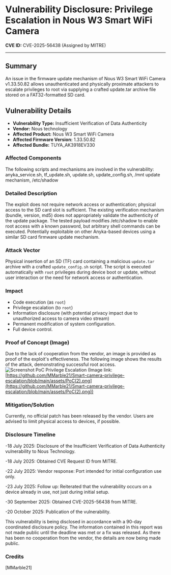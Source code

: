 # Vulnerability Disclosure: Privilege Escalation in Nous W3 Smart WiFi Camera

**CVE ID:** CVE-2025-56438 (Assigned by MITRE)

---

## Summary

An issue in the firmware update mechanism of Nous W3 Smart WiFi Camera
v1.33.50.82 allows unauthenticated and physically proximate attackers 
to escalate privileges to root via supplying a crafted update.tar
archive file stored on a FAT32-formatted SD card.


## Vulnerability Details

*   **Vulnerability Type:** Insufficient Verification of Data Authenticity
*   **Vendor:** Nous technology
*   **Affected Product:** Nous W3 Smart WiFi Camera
*   **Affected Firmware Version:** 1.33.50.82
*   **Affected Bundle:** TUYA_AK3918EV330

### Affected Components
The following scripts and mechanisms are involved in the vulnerability:
anyka_service.sh, tf_update.sh, update.sh, update_config.sh, /mnt update mechanism, /etc/shadow

### Detailed Description
The exploit does not require network access or authentication; physical access to the SD card slot is sufficient.
The existing verification mechanism (bundle, version, md5) does not appropriately validate the authenticity of the update package.
The tested payload modifies /etc/shadow to enable root access with a known password, but arbitrary shell commands can be executed.
Potentially exploitable on other Anyka-based devices using a similar SD card firmware update mechanism.
### Attack Vector
Physical insertion of an SD (TF) card containing a malicious `update.tar` archive with a crafted `update_config.sh` script. The script is executed automatically with `root` privileges during device boot or update, without user interaction or the need for network access or authentication.

### Impact
*   Code execution (as `root`)
*   Privilege escalation (to `root`)
*   Information disclosure (with potential privacy impact due to unauthorized access to camera video stream)
*   Permanent modification of system configuration.
*   Full device control.
  
### Proof of Concept (Image)

Due to the lack of cooperation from the vendor, an image is provided as proof of the exploit's effectiveness.
The following image shows the results of the attack, demonstrating successful root access.
![Screenshot PoC Privilege Escalation](assets/PoC(2).png)
(Image link: [https://github.com/MMarble21/Smart-camera-privilege-escalation/blob/main/assets/PoC(2).png](https://github.com/MMarble21/Smart-camera-privilege-escalation/blob/main/assets/PoC(2).png))

### Mitigation/Solution
Currently, no official patch has been released by the vendor. Users are advised to limit physical access to devices, if possible.

### Disclosure Timeline

-18 July 2025: Disclosure of the Insufficient Verification of Data Authenticity vulnerability to Nous Technology. 

-18 July 2025: Obtained CVE Request ID from MITRE.

-22 July 2025: Vendor response: Port intended for initial configuration use only. 

-23 July 2025: Follow up: Reiterated that the vulnerability occurs on a device already in use, not just during initial setup. 

-30 September 2025: Obtained CVE-2025-56438 from MITRE. 

-20 October 2025: Publication of the vulnerability.

This vulnerability is being disclosed in accordance with a 90-day coordinated disclosure policy. The information contained in this report was not made public until the deadline was met or a fix was released. As there has been no cooperation from the vendor, the details are now being made public.

### Credits

[MMarble21]
